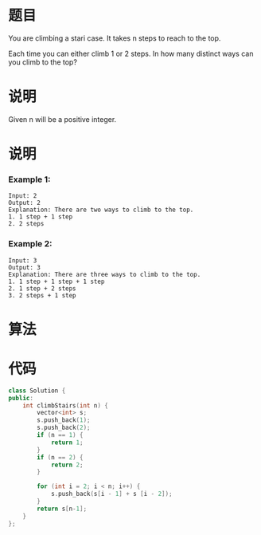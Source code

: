 # 题目

You are climbing a stari case. It takes n steps to reach to the top.

Each time you can either climb 1 or 2 steps. In how many distinct ways can you climb to the top?

# 说明

Given n will be a positive integer.



# 说明

### Example 1:

```
Input: 2
Output: 2
Explanation: There are two ways to climb to the top.
1. 1 step + 1 step
2. 2 steps
```



### Example 2:

```
Input: 3
Output: 3
Explanation: There are three ways to climb to the top.
1. 1 step + 1 step + 1 step
2. 1 step + 2 steps
3. 2 steps + 1 step
```



# 算法





# 代码

```c++
class Solution {
public:
    int climbStairs(int n) {
        vector<int> s;
        s.push_back(1);
        s.push_back(2);
        if (n == 1) {
            return 1;
        }
        if (n == 2) {
            return 2;
        }

        for (int i = 2; i < n; i++) {
            s.push_back(s[i - 1] + s [i - 2]);
        }
        return s[n-1];
    }
};
```

